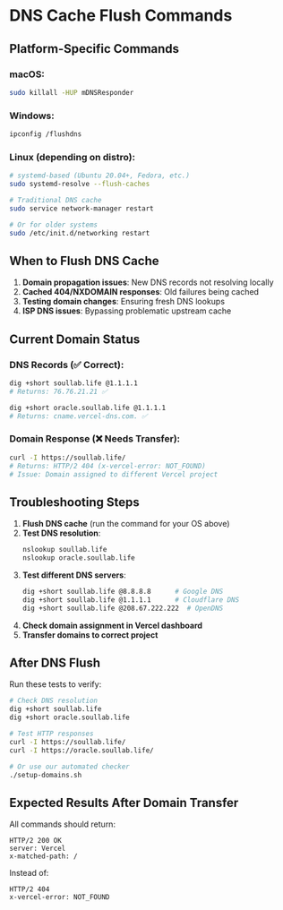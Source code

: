 # DNS Cache Flush Commands

## Platform-Specific Commands

### macOS:
```bash
sudo killall -HUP mDNSResponder
```

### Windows:
```bash
ipconfig /flushdns
```

### Linux (depending on distro):
```bash
# systemd-based (Ubuntu 20.04+, Fedora, etc.)
sudo systemd-resolve --flush-caches

# Traditional DNS cache
sudo service network-manager restart

# Or for older systems
sudo /etc/init.d/networking restart
```

## When to Flush DNS Cache

1. **Domain propagation issues**: New DNS records not resolving locally
2. **Cached 404/NXDOMAIN responses**: Old failures being cached
3. **Testing domain changes**: Ensuring fresh DNS lookups
4. **ISP DNS issues**: Bypassing problematic upstream cache

## Current Domain Status

### DNS Records (✅ Correct):
```bash
dig +short soullab.life @1.1.1.1
# Returns: 76.76.21.21 ✅

dig +short oracle.soullab.life @1.1.1.1
# Returns: cname.vercel-dns.com. ✅
```

### Domain Response (❌ Needs Transfer):
```bash
curl -I https://soullab.life/
# Returns: HTTP/2 404 (x-vercel-error: NOT_FOUND)
# Issue: Domain assigned to different Vercel project
```

## Troubleshooting Steps

1. **Flush DNS cache** (run the command for your OS above)
2. **Test DNS resolution**:
   ```bash
   nslookup soullab.life
   nslookup oracle.soullab.life
   ```
3. **Test different DNS servers**:
   ```bash
   dig +short soullab.life @8.8.8.8      # Google DNS
   dig +short soullab.life @1.1.1.1      # Cloudflare DNS
   dig +short soullab.life @208.67.222.222  # OpenDNS
   ```
4. **Check domain assignment in Vercel dashboard**
5. **Transfer domains to correct project**

## After DNS Flush

Run these tests to verify:
```bash
# Check DNS resolution
dig +short soullab.life
dig +short oracle.soullab.life

# Test HTTP responses
curl -I https://soullab.life/
curl -I https://oracle.soullab.life/

# Or use our automated checker
./setup-domains.sh
```

## Expected Results After Domain Transfer

All commands should return:
```
HTTP/2 200 OK
server: Vercel
x-matched-path: /
```

Instead of:
```
HTTP/2 404
x-vercel-error: NOT_FOUND
```